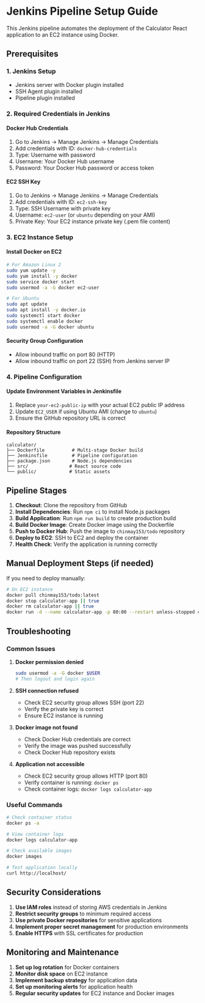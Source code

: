 # Jenkins Pipeline Setup Guide

This Jenkins pipeline automates the deployment of the Calculator React application to an EC2 instance using Docker.

## Prerequisites

### 1. Jenkins Setup
- Jenkins server with Docker plugin installed
- SSH Agent plugin installed
- Pipeline plugin installed

### 2. Required Credentials in Jenkins

#### Docker Hub Credentials
1. Go to Jenkins → Manage Jenkins → Manage Credentials
2. Add credentials with ID: `docker-hub-credentials`
3. Type: Username with password
4. Username: Your Docker Hub username
5. Password: Your Docker Hub password or access token

#### EC2 SSH Key
1. Go to Jenkins → Manage Jenkins → Manage Credentials
2. Add credentials with ID: `ec2-ssh-key`
3. Type: SSH Username with private key
4. Username: `ec2-user` (or `ubuntu` depending on your AMI)
5. Private Key: Your EC2 instance private key (.pem file content)

### 3. EC2 Instance Setup

#### Install Docker on EC2
```bash
# For Amazon Linux 2
sudo yum update -y
sudo yum install -y docker
sudo service docker start
sudo usermod -a -G docker ec2-user

# For Ubuntu
sudo apt update
sudo apt install -y docker.io
sudo systemctl start docker
sudo systemctl enable docker
sudo usermod -a -G docker ubuntu
```

#### Security Group Configuration
- Allow inbound traffic on port 80 (HTTP)
- Allow inbound traffic on port 22 (SSH) from Jenkins server IP

### 4. Pipeline Configuration

#### Update Environment Variables in Jenkinsfile
1. Replace `your-ec2-public-ip` with your actual EC2 public IP address
2. Update `EC2_USER` if using Ubuntu AMI (change to `ubuntu`)
3. Ensure the GitHub repository URL is correct

#### Repository Structure
```
calculator/
├── Dockerfile          # Multi-stage Docker build
├── Jenkinsfile         # Pipeline configuration
├── package.json        # Node.js dependencies
├── src/               # React source code
└── public/            # Static assets
```

## Pipeline Stages

1. **Checkout**: Clone the repository from GitHub
2. **Install Dependencies**: Run `npm ci` to install Node.js packages
3. **Build Application**: Run `npm run build` to create production build
4. **Build Docker Image**: Create Docker image using the Dockerfile
5. **Push to Docker Hub**: Push the image to `chinmay153/todo` repository
6. **Deploy to EC2**: SSH to EC2 and deploy the container
7. **Health Check**: Verify the application is running correctly

## Manual Deployment Steps (if needed)

If you need to deploy manually:

```bash
# On EC2 instance
docker pull chinmay153/todo:latest
docker stop calculator-app || true
docker rm calculator-app || true
docker run -d --name calculator-app -p 80:80 --restart unless-stopped chinmay153/todo:latest
```

## Troubleshooting

### Common Issues

1. **Docker permission denied**
   ```bash
   sudo usermod -a -G docker $USER
   # Then logout and login again
   ```

2. **SSH connection refused**
   - Check EC2 security group allows SSH (port 22)
   - Verify the private key is correct
   - Ensure EC2 instance is running

3. **Docker image not found**
   - Check Docker Hub credentials are correct
   - Verify the image was pushed successfully
   - Check Docker Hub repository exists

4. **Application not accessible**
   - Check EC2 security group allows HTTP (port 80)
   - Verify container is running: `docker ps`
   - Check container logs: `docker logs calculator-app`

### Useful Commands

```bash
# Check container status
docker ps -a

# View container logs
docker logs calculator-app

# Check available images
docker images

# Test application locally
curl http://localhost/
```

## Security Considerations

1. **Use IAM roles** instead of storing AWS credentials in Jenkins
2. **Restrict security groups** to minimum required access
3. **Use private Docker repositories** for sensitive applications
4. **Implement proper secret management** for production environments
5. **Enable HTTPS** with SSL certificates for production

## Monitoring and Maintenance

1. **Set up log rotation** for Docker containers
2. **Monitor disk space** on EC2 instance
3. **Implement backup strategy** for application data
4. **Set up monitoring alerts** for application health
5. **Regular security updates** for EC2 instance and Docker images
